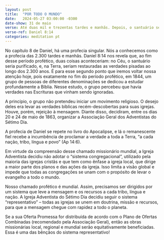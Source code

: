 ```yaml
---
layout: post
title:  "POR TODO O MUNDO"
date:   2024-05-27 03:00:00 -0300
date-show: 31 de maio
verse: Até duas mil e trezentas tardes e manhãs. Depois, o santuário será purificado.
verse-ref: Daniel 8:14
categories: meditation pt
---
```


No capítulo 8 de Daniel, há uma profecia singular. Nós a conhecemos como a profecia das 2.300 tardes e manhãs. Daniel 8:14 nos revela que, ao fim desse período profético, duas coisas aconteceriam: no Céu, o santuário seria purificado, e, na Terra, seriam restauradas as verdades pisadas ao longo dos 2.300 anos. É para esse segundo ponto que iremos voltar nossa atenção hoje, pois exatamente no fim do período profético, em 1844, um grupo de pessoas de diferentes denominações se dedicou a estudar profundamente a Bíblia. Nesse estudo, o grupo percebeu que havia verdades nas Escrituras que vinham sendo ignoradas.

A princípio, o grupo não pretendeu iniciar um movimento religioso. O desejo deles era levar as verdades bíblicas recém-descobertas para suas igrejas. Houve, porém, rejeição à mensagem. Diante disso, decidiram, entre os dias 20 e 24 de maio de 1863, organizar a Associação Geral dos Adventistas do Sétimo Dia.

A profecia de Daniel se repete no livro do Apocalipse, e lá o remanescente fiel recebe a incumbência de proclamar a verdade a toda a Terra, “a cada nação, tribo, língua e povo” (Ap 14:6).

Em virtude da compreensão desse chamado missionário mundial, a Igreja Adventista decidiu não adotar o “sistema congregacional”, utilizado pela maioria das igrejas cristãs e que tem como ênfase a igreja local, que dirige a maior parte dos planos e das ações da igreja. Isso limita a visão global e impede que todas as congregações se unam com o propósito de levar o evangelho a todo o mundo.

Nosso chamado profético é mundial. Assim, precisamos ser dirigidos por um sistema que leve a mensagem e os recursos a cada tribo, língua e nação. A Igreja Adventista do Sétimo Dia decidiu seguir o sistema “representativo” – todas as igrejas se unem em doutrina, missão e recursos, para que a mensagem chegue com rapidez a todo o planeta.

Se a sua Oferta Promessa for distribuída de acordo com o Plano de Ofertas Combinadas (recomendado pela Associação Geral), então as obras missionárias local, regional e mundial serão equitativamente beneficiadas. Essa é uma das bênçãos do sistema representativo!
